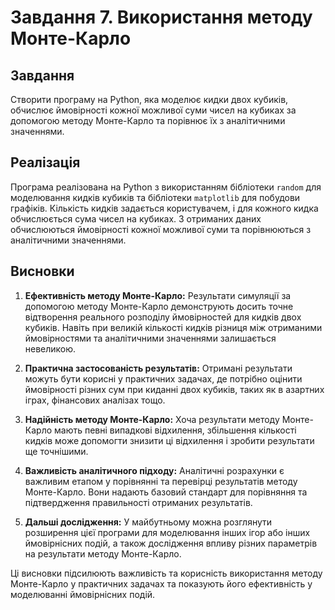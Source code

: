 # Завдання 7. Використання методу Монте-Карло

## Завдання

Створити програму на Python, яка моделює кидки двох кубиків, обчислює ймовірності кожної можливої суми чисел на кубиках за допомогою методу Монте-Карло та порівнює їх з аналітичними значеннями.

## Реалізація

Програма реалізована на Python з використанням бібліотеки `random` для моделювання кидків кубиків та бібліотеки `matplotlib` для побудови графіків. Кількість кидків задається користувачем, і для кожного кидка обчислюється сума чисел на кубиках. З отриманих даних обчислюються ймовірності кожної можливої суми та порівнюються з аналітичними значеннями.

## Висновки

1. **Ефективність методу Монте-Карло:** Результати симуляції за допомогою методу Монте-Карло демонструють досить точне відтворення реального розподілу ймовірностей для кидків двох кубиків. Навіть при великій кількості кидків різниця між отриманими ймовірностями та аналітичними значеннями залишається невеликою.

2. **Практична застосованість результатів:** Отримані результати можуть бути корисні у практичних задачах, де потрібно оцінити ймовірності різних сум при киданні двох кубиків, таких як в азартних іграх, фінансових аналізах тощо.

3. **Надійність методу Монте-Карло:** Хоча результати методу Монте-Карло мають певні випадкові відхилення, збільшення кількості кидків може допомогти знизити ці відхилення і зробити результати ще точнішими.

4. **Важливість аналітичного підходу:** Аналітичні розрахунки є важливим етапом у порівнянні та перевірці результатів методу Монте-Карло. Вони надають базовий стандарт для порівняння та підтвердження правильності отриманих результатів.

5. **Дальші дослідження:** У майбутньому можна розглянути розширення цієї програми для моделювання інших ігор або інших ймовірнісних подій, а також дослідження впливу різних параметрів на результати методу Монте-Карло.

Ці висновки підсилюють важливість та корисність використання методу Монте-Карло у практичних задачах та показують його ефективність у моделюванні ймовірнісних подій.
